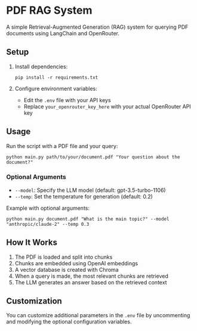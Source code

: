 # PDF RAG System

A simple Retrieval-Augmented Generation (RAG) system for querying PDF documents using LangChain and OpenRouter.

## Setup

1. Install dependencies:
   ```
   pip install -r requirements.txt
   ```

2. Configure environment variables:
   - Edit the `.env` file with your API keys
   - Replace `your_openrouter_key_here` with your actual OpenRouter API key

## Usage

Run the script with a PDF file and your query:

```
python main.py path/to/your/document.pdf "Your question about the document?"
```

### Optional Arguments

- `--model`: Specify the LLM model (default: gpt-3.5-turbo-1106)
- `--temp`: Set the temperature for generation (default: 0.2)

Example with optional arguments:
```
python main.py document.pdf "What is the main topic?" --model "anthropic/claude-2" --temp 0.3
```

## How It Works

1. The PDF is loaded and split into chunks
2. Chunks are embedded using OpenAI embeddings
3. A vector database is created with Chroma
4. When a query is made, the most relevant chunks are retrieved
5. The LLM generates an answer based on the retrieved context

## Customization

You can customize additional parameters in the `.env` file by uncommenting and modifying the optional configuration variables. 